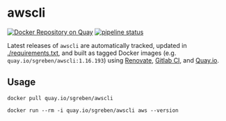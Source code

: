 # awscli

[![Docker Repository on Quay](https://quay.io/repository/sgreben/awscli/status "Docker Repository on Quay")](https://quay.io/repository/sgreben/awscli) [![pipeline status](https://gitlab.com/sgreben/docker-awscli/badges/master/pipeline.svg)](https://gitlab.com/sgreben/docker-awscli/pipelines)

Latest releases of `awscli` are automatically tracked, updated in [./requirements.txt](requirements.txt), and built as tagged Docker images (e.g. `quay.io/sgreben/awscli:1.16.193`) using [Renovate](https://renovatebot.com), [Gitlab CI](https://gitlab.com/sgreben/docker-awscli/pipelines), and [Quay.io](https://quay.io/repository/sgreben/awscli?tab=builds).

## Usage

```
docker pull quay.io/sgreben/awscli
```

```
docker run --rm -i quay.io/sgreben/awscli aws --version
```
